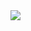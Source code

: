 <!-- ## Hey, I'm Aditya Srivastav ✌

###  2nd year CSE Undergrad at NITW 😄

- 🔭 Android Development.
- 🌱 Trying my hands on Web dev and ML. 
- 😄 Love sketching and painting.
- ⚡ Fun fact: Favorite season can be chilly and pepper too 🍕.  -->
<!--

Here are some ideas to get you started:

- 🔭 I’m currently working on Transformers & Generative Adversarial Networks
- 🌱 I’m currently learning Data Structures and Algorithms
- 👯 I’m looking to collaborate on ...
- 🤔 I’m looking for help with ...
- 💬 Ask me about ...

- 📫 How to reach me: ...
- 😄 Pronouns: ...
- ⚡ Fun fact: ...
-->

<!--<img src="https://github-profile-trophy.vercel.app/?username=4D17Y4&column=3&margin-w=15&margin-h=15 (https://github.com/ryo-ma/github-profile-trophy)"> -->
<!-- 
<p>&nbsp;<img align="center" src="https://github-readme-stats.vercel.app/api?username=4D17Y4&show_icons=true&count_private=true&theme=dark" alt="4D17Y4" /></p>
 -->
 <img src="https://picsum.photos/2000" />
<!-- ![Visitor](https://visitor-badge.laobi.icu/badge?page_id=4D17Y4) -->

